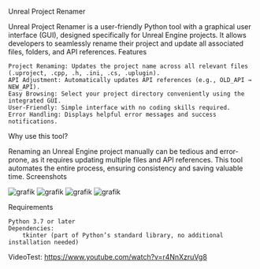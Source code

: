 Unreal Project Renamer

Unreal Project Renamer is a user-friendly Python tool with a graphical user interface (GUI), designed specifically for Unreal Engine projects. It allows developers to seamlessly rename their project and update all associated files, folders, and API references.
Features

    Project Renaming: Updates the project name across all relevant files (.uproject, .cpp, .h, .ini, .cs, .uplugin).
    API Adjustment: Automatically updates API references (e.g., OLD_API → NEW_API).
    Easy Browsing: Select your project directory conveniently using the integrated GUI.
    User-Friendly: Simple interface with no coding skills required.
    Error Handling: Displays helpful error messages and success notifications.

Why use this tool?

Renaming an Unreal Engine project manually can be tedious and error-prone, as it requires updating multiple files and API references. This tool automates the entire process, ensuring consistency and saving valuable time.
Screenshots

![grafik](https://github.com/user-attachments/assets/6fda1e73-4dc5-489c-898b-dd7092391dcc)
![grafik](https://github.com/user-attachments/assets/27160676-09ea-4a9b-9ad1-6e28372e952f)
![grafik](https://github.com/user-attachments/assets/bd611b62-3810-4acb-bf5b-530ea61a7b43)
![grafik](https://github.com/user-attachments/assets/d35618de-13d5-472c-ae78-32cf6d2571dc)



Requirements

    Python 3.7 or later
    Dependencies:
        tkinter (part of Python’s standard library, no additional installation needed)

VideoTest:
https://www.youtube.com/watch?v=r4NnXzruVg8
